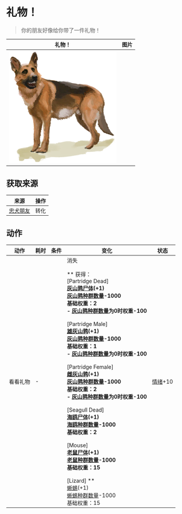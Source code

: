 # 礼物！  
> 你的朋友好像给你带了一件礼物！  
  
  礼物！  |   图片   
 ----  |  ----:   
   |  <img decoding="async" src="Sprite/Dog.png" href="a.md" style="max-width:300px;max-height:300px;">   
  
## 获取来源  
来源  |  操作  
----  |  ----  
[忠犬朋友](DogFriend.md)  |  转化  
## 动作  
动作  |  耗时  |  条件  |  变化  |  状态  
----  |  ----  |  ----  |  ----  |  ----  
看看礼物<br>  |  -  |    |  消失<br><br>** 获得： **<br>** [Partridge Dead] **<br>  [灰山鹑尸体](PartridgeDead.md)(+1)<br>[灰山鹑种群数量](Pop_Partridge.md)-1000<br>基础权重：2<br>- [灰山鹑种群数量](Pop_Partridge.md)为0时权重-100<br><br>** [Partridge Male] **<br>  [雄灰山鹑](PartridgeMaleLive.md)(+1)<br>[灰山鹑种群数量](Pop_Partridge.md)-1000<br>基础权重：1<br>- [灰山鹑种群数量](Pop_Partridge.md)为0时权重-100<br><br>** [Partridge Female] **<br>  [雌灰山鹑](PartridgeFemaleLive.md)(+1)<br>[灰山鹑种群数量](Pop_Partridge.md)-1000<br>基础权重：2<br>- [灰山鹑种群数量](Pop_Partridge.md)为0时权重-100<br><br>** [Seagull Dead] **<br>  [海鸥尸体](SeagullDead.md)(+1)<br>[海鸥种群数量](Pop_Seagull.md)-1000<br>基础权重：2<br><br>** [Mouse] **<br>  [老鼠尸体](Mouse.md)(+1)<br>[老鼠种群数量](Pop_Mouse.md)-1000<br>基础权重：15<br><br>** [Lizard] **<br>  [蜥蜴](Lizard.md)(+1)<br>[蜥蜴种群数量](Pop_Lizard.md)-1000<br>基础权重：15<br>  |  [情绪](Morale.md)+10  
